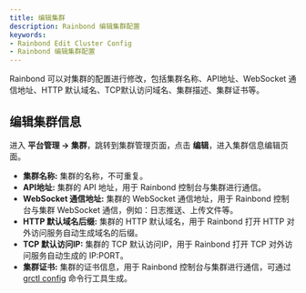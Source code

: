 ```yaml
---
title: 编辑集群
description: Rainbond 编辑集群配置
keywords:
- Rainbond Edit Cluster Config
- Rainbond 编辑集群配置
---
```


Rainbond 可以对集群的配置进行修改，包括集群名称、API地址、WebSocket 通信地址、HTTP 默认域名、TCP默认访问域名、集群描述、集群证书等。

## 编辑集群信息

进入 **平台管理 -> 集群**，跳转到集群管理页面，点击 **编辑**，进入集群信息编辑页面。

* **集群名称:** 集群的名称，不可重复。
* **API地址:** 集群的 API 地址，用于 Rainbond 控制台与集群进行通信。
* **WebSocket 通信地址:** 集群的 WebSocket 通信地址，用于 Rainbond 控制台与集群 WebSocket 通信，例如：日志推送、上传文件等。
* **HTTP 默认域名后缀:** 集群的 HTTP 默认域名，用于 Rainbond 打开 HTTP 对外访问服务自动生成域名的后缀。
* **TCP 默认访问IP:** 集群的 TCP 默认访问IP，用于 Rainbond 打开 TCP 对外访问服务自动生成的 IP:PORT。
* **集群证书:** 集群的证书信息，用于 Rainbond 控制台与集群进行通信，可通过 [grctl config](ops-guide/tools/grctl) 命令行工具生成。